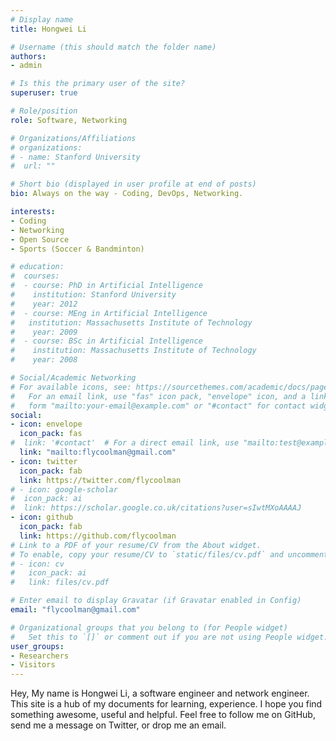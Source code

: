 ```yaml
---
# Display name
title: Hongwei Li

# Username (this should match the folder name)
authors:
- admin

# Is this the primary user of the site?
superuser: true

# Role/position
role: Software, Networking

# Organizations/Affiliations
# organizations:
# - name: Stanford University
#  url: ""

# Short bio (displayed in user profile at end of posts)
bio: Always on the way - Coding, DevOps, Networking.

interests:
- Coding
- Networking
- Open Source
- Sports (Soccer & Bandminton)

# education:
#  courses:
#  - course: PhD in Artificial Intelligence
#    institution: Stanford University
#    year: 2012
#  - course: MEng in Artificial Intelligence
#   institution: Massachusetts Institute of Technology
#    year: 2009
#  - course: BSc in Artificial Intelligence
#    institution: Massachusetts Institute of Technology
#    year: 2008

# Social/Academic Networking
# For available icons, see: https://sourcethemes.com/academic/docs/page-builder/#icons
#   For an email link, use "fas" icon pack, "envelope" icon, and a link in the
#   form "mailto:your-email@example.com" or "#contact" for contact widget.
social:
- icon: envelope
  icon_pack: fas
#  link: '#contact'  # For a direct email link, use "mailto:test@example.org".
  link: "mailto:flycoolman@gmail.com"
- icon: twitter
  icon_pack: fab
  link: https://twitter.com/flycoolman
# - icon: google-scholar
#  icon_pack: ai
#  link: https://scholar.google.co.uk/citations?user=sIwtMXoAAAAJ
- icon: github
  icon_pack: fab
  link: https://github.com/flycoolman
# Link to a PDF of your resume/CV from the About widget.
# To enable, copy your resume/CV to `static/files/cv.pdf` and uncomment the lines below.
# - icon: cv
#   icon_pack: ai
#   link: files/cv.pdf

# Enter email to display Gravatar (if Gravatar enabled in Config)
email: "flycoolman@gmail.com"

# Organizational groups that you belong to (for People widget)
#   Set this to `[]` or comment out if you are not using People widget.
user_groups:
- Researchers
- Visitors
---
```


Hey,
My name is Hongwei Li, a software engineer and network engineer. This site is a hub of my documents for learning, experience. I hope you find something awesome, useful and helpful. Feel free to follow me on GitHub, send me a message on Twitter, or drop me an email. 
